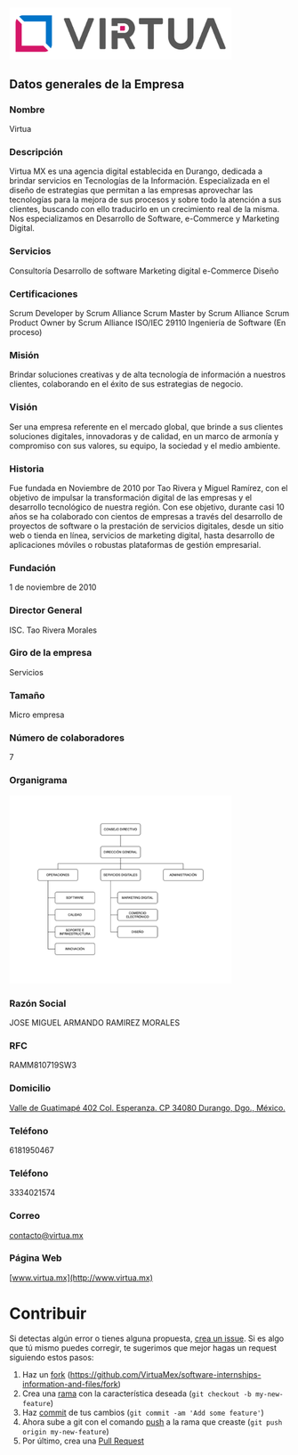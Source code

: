 ###
<img src="./LOGO.png" width="400">

## Datos generales de la Empresa

### Nombre 
Virtua

### Descripción
Virtua MX es una agencia digital establecida en Durango, dedicada a brindar servicios en Tecnologías de la Información. Especializada en el diseño de estrategias que permitan a las empresas aprovechar las tecnologías para la mejora de sus procesos y sobre todo la atención a sus clientes, buscando con ello traducirlo en un crecimiento real de la misma. Nos especializamos en Desarrollo de Software, e-Commerce y Marketing Digital.

### Servicios
Consultoría
Desarrollo de software
Marketing digital
e-Commerce
Diseño

### Certificaciones
Scrum Developer by Scrum Alliance
Scrum Master by Scrum Alliance
Scrum Product Owner by Scrum Alliance
ISO/IEC 29110 Ingeniería de Software (En proceso)

### Misión
Brindar soluciones creativas y de alta tecnología de información a nuestros clientes, colaborando en el éxito de sus estrategias de negocio.

### Visión
Ser una empresa referente en el mercado global, que brinde a sus clientes soluciones digitales, innovadoras y de calidad, en un marco de armonía y compromiso con sus valores, su equipo, la sociedad y el medio ambiente.

### Historia
Fue fundada en Noviembre de 2010 por Tao Rivera y Miguel Ramírez, con el objetivo de impulsar la transformación digital de las empresas y el desarrollo tecnológico de nuestra región. Con ese objetivo, durante casi 10 años se ha colaborado con cientos de empresas a través del desarrollo de proyectos de software o la prestación de servicios digitales, desde un sitio web o tienda en línea, servicios de marketing digital, hasta desarrollo de aplicaciones móviles o robustas plataformas de gestión empresarial.

### Fundación
1 de noviembre de 2010

### Director General
ISC. Tao Rivera Morales

### Giro de la empresa
Servicios

### Tamaño
Micro empresa

### Número de colaboradores
7 

### Organigrama
<img src="./Organigrama-2020.png" width="400">

### Razón Social
JOSE MIGUEL ARMANDO RAMIREZ MORALES

### RFC
RAMM810719SW3

### Domicilio
[Valle de Guatimapé 402 Col. Esperanza. CP 34080 Durango, Dgo., México.](https://www.google.com.mx/maps/place/VirtuaMX/@24.0340039,-104.6518873,15z/data=!4m5!3m4!1s0x0:0x38b38a4e1dd0ff91!8m2!3d24.0340039!4d-104.6518873?sa=X&ved=0ahUKEwji3-6Fl6fZAhUB_2MKHU-jAqEQ_BIIgQEwDg)

### Teléfono
6181950467

### Teléfono
3334021574

### Correo
contacto@virtua.mx

### Página Web
[www.virtua.mx](http://www.virtua.mx)





# Contribuir

Si detectas algún error o tienes alguna propuesta, [crea un issue](https://github.com/VirtuaMex/software-internships-information-and-files/issues/new). Si es algo que tú mismo puedes corregir, te sugerimos que mejor hagas un request siguiendo estos pasos:

1. Haz un [fork](https://help.github.com/articles/fork-a-repo) (https://github.com/VirtuaMex/software-internships-information-and-files/fork)
2. Crea una [rama](https://git-scm.com/book/en/v2/Git-Branching-Branches-in-a-Nutshell) con la característica deseada (`git checkout -b my-new-feature`)
3. Haz [commit](https://git-scm.com/book/en/v2/Git-Basics-Recording-Changes-to-the-Repository#_committing_changes) de tus cambios (`git commit -am 'Add some feature'`)
4. Ahora sube a git con el comando [push](https://git-scm.com/book/en/v2/Git-Basics-Working-with-Remotes#_pushing_remotes) a la rama que creaste (`git push origin my-new-feature`)
5. Por último, crea una [Pull Request](https://help.github.com/articles/about-pull-requests/)
